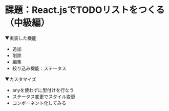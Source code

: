 # 課題：React.jsでTODOリストをつくる（中級編）

▼実装した機能
- 追加
- 削除
- 編集
- 絞り込み機能：ステータス

▼カスタマイズ
- anyを使わずに型付けを行なう
- ステータス変更でスタイル変更
- コンポーネント化してみる
